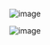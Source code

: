 ![image](https://github.com/Haled22/Simulacion-HaledAbdul/assets/70920162/67206d48-d29c-4474-9576-ae2214cdd9df)

![image](https://github.com/Haled22/Simulacion-HaledAbdul/assets/70920162/e4a43142-7b9e-4cd7-bba0-5ad8dd71c4f7)

